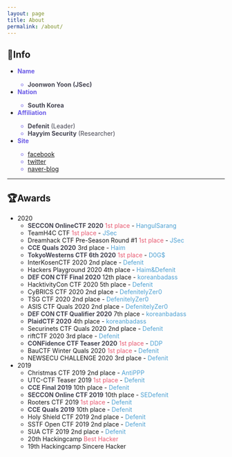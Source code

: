 ```yaml
---
layout: page
title: About
permalink: /about/
---
```

## 🔎Info
- <span style="color:#6c5ce7">**Name**
  - <span style="color:#454552">**Joonwon Yoon (JSec)**</span>
- <span style="color:#6c5ce7">**Nation**
  - <span style="color:#454552">**South Korea**
- <span style="color:#6c5ce7">**Affiliation**
  - <span style="color:#454552">**Defenit** (Leader)
  - <span style="color:#454552">**Hayyim Security** (Researcher)
- <span style="color:#6c5ce7">**Site**
  - [facebook](https://www.facebook.com/yjw.sz/)
  - [twitter](https://twitter.com/jsec_)
  - [naver-blog](https://blog.naver.com/yjw_sz)

---

## 🏆Awards
- 2020
  - <span style="color:#454552">**SECCON OnlineCTF 2020**</span> <span style="color:#e85a71">1st place</span> - <span style="color:#4ea1d3">HangulSarang</span>
  - TeamH4C CTF <span style="color:#e85a71">1st place</span> - <span style="color:#4ea1d3">JSec
  - Dreamhack CTF Pre-Season Round #1 <span style="color:#e85a71">1st place</span> - <span style="color:#4ea1d3">JSec
  - <span style="color:#454552">**CCE Quals 2020**</span> 3rd place - <span style="color:#4ea1d3">Haim</span>
  - <span style="color:#454552">**TokyoWesterns CTF 6th 2020**</span> <span style="color:#e85a71">1st place</span> - <span style="color:#4ea1d3">D0G$</span>
  - InterKosenCTF 2020 2nd place - <span style="color:#4ea1d3">Defenit</span>
  - Hackers Playground 2020 4th place - <span style="color:#4ea1d3">Haim&Defenit</span>
  - <span style="color:#454552">**DEF CON CTF Final 2020**</span> 12th place - <span style="color:#4ea1d3">koreanbadass</span>
  - HacktivityCon CTF 2020 5th place - <span style="color:#4ea1d3">Defenit
  - CyBRICS CTF 2020 2nd place - <span style="color:#4ea1d3">DefenitelyZer0
  - TSG CTF 2020 2nd place - <span style="color:#4ea1d3">DefenitelyZer0
  - ASIS CTF Quals 2020 2nd place - <span style="color:#4ea1d3">DefenitelyZer0
  - <span style="color:#454552">**DEF CON CTF Qualifier 2020**</span> 7th place - <span style="color:#4ea1d3">koreanbadass
  - <span style="color:#454552">**PlaidCTF 2020**</span> 4th place - <span style="color:#4ea1d3">koreanbadass
  - Securinets CTF Quals 2020 2nd place - <span style="color:#4ea1d3">Defenit
  - riftCTF 2020 3rd place - <span style="color:#4ea1d3">Defenit
  - <span style="color:#454552">**CONFidence CTF Teaser 2020**</span> <span style="color:#e85a71">1st place</span> - <span style="color:#4ea1d3">DDP
  - BauCTF Winter Quals 2020 <span style="color:#e85a71">1st place</span> - <span style="color:#4ea1d3">Defenit
  - NEWSECU CHALLENGE 2020 3rd place - <span style="color:#4ea1d3">Defenit
- 2019
  - Christmas CTF 2019 2nd place - <span style="color:#4ea1d3">AntiPPP
  - UTC-CTF Teaser 2019 <span style="color:#e85a71">1st place</span> - <span style="color:#4ea1d3">Defenit
  - <span style="color:#454552">**CCE Final 2019**</span> 10th place - <span style="color:#4ea1d3">Defenit
  - <span style="color:#454552">**SECCON Online CTF 2019**</span> 10th place - <span style="color:#4ea1d3">SEDefenit
  - Rooters CTF 2019 <span style="color:#e85a71">1st place </span>- <span style="color:#4ea1d3">Defenit
  - <span style="color:#454552">**CCE Quals 2019**</span> 10th place - <span style="color:#4ea1d3">Defenit
  - Holy Shield CTF 2019 2nd place - <span style="color:#4ea1d3">Defenit
  - SSTF Open CTF 2019 2nd place - <span style="color:#4ea1d3">Defenit
  - SUA CTF 2019 2nd place - <span style="color:#4ea1d3">Defenit
  - 20th Hackingcamp <span style="color:#e85a71">Best Hacker
  - 19th Hackingcamp Sincere Hacker
